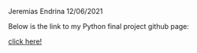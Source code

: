 Jeremias Endrina
12/06/2021

Below is the link to my Python final project github page:

[click here\!](https://jerryendrina.github.io/535Project/)
